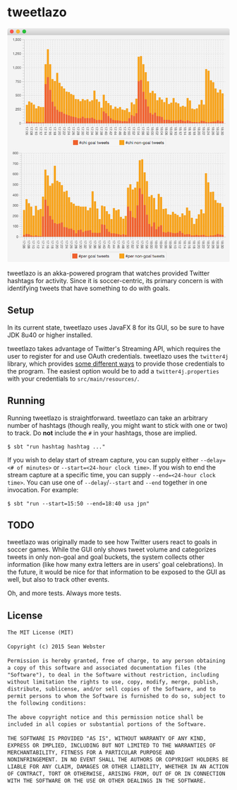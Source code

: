 # tweetlazo

![Example of tweetlazo](/example.png "An example of tweetlazo used to track 2/3 of a Chile/Peru match ending 2 - 1")

tweetlazo is an akka-powered program that watches provided Twitter
hashtags for activity. Since it is soccer-centric, its primary concern
is with identifying tweets that have something to do with goals.

## Setup

In its current state, tweetlazo uses JavaFX 8 for its GUI, so be sure
to have JDK 8u40 or higher installed.

tweetlazo takes advantage of Twitter's Streaming API, which requires
the user to register for and use OAuth credentials. tweetlazo uses the
`twitter4j` library, which provides
[some different ways][twitter4j-conf] to provide those credentials to
the program. The easiest option would be to add a
`twitter4j.properties` with your credentials to `src/main/resources/`.

## Running

Running tweetlazo is straightforward. tweetlazo can take an arbitrary
number of hashtags (though really, you might want to stick with one or
two) to track. Do **not** include the `#` in your hashtags, those are
implied.

    $ sbt "run hashtag hashtag ..."

If you wish to delay start of stream capture, you can supply either
`--delay=<# of minutes>` or `--start=<24-hour clock time>`. If you
wish to end the stream capture at a specific time, you can supply
`--end=<24-hour clock time>`. You can use one of `--delay`/`--start`
and `--end` together in one invocation. For example:

    $ sbt "run --start=15:50 --end=18:40 usa jpn"

## TODO

tweetlazo was originally made to see how Twitter users react to goals
in soccer games. While the GUI only shows tweet volume and categorizes
tweets in only non-goal and goal buckets, the system collects other
information (like how many extra letters are in users' goal
celebrations). In the future, it would be nice for that information to
be exposed to the GUI as well, but also to track other events.

Oh, and more tests. Always more tests.

## License

```
The MIT License (MIT)

Copyright (c) 2015 Sean Webster

Permission is hereby granted, free of charge, to any person obtaining
a copy of this software and associated documentation files (the
"Software"), to deal in the Software without restriction, including
without limitation the rights to use, copy, modify, merge, publish,
distribute, sublicense, and/or sell copies of the Software, and to
permit persons to whom the Software is furnished to do so, subject to
the following conditions:

The above copyright notice and this permission notice shall be
included in all copies or substantial portions of the Software.

THE SOFTWARE IS PROVIDED "AS IS", WITHOUT WARRANTY OF ANY KIND,
EXPRESS OR IMPLIED, INCLUDING BUT NOT LIMITED TO THE WARRANTIES OF
MERCHANTABILITY, FITNESS FOR A PARTICULAR PURPOSE AND
NONINFRINGEMENT. IN NO EVENT SHALL THE AUTHORS OR COPYRIGHT HOLDERS BE
LIABLE FOR ANY CLAIM, DAMAGES OR OTHER LIABILITY, WHETHER IN AN ACTION
OF CONTRACT, TORT OR OTHERWISE, ARISING FROM, OUT OF OR IN CONNECTION
WITH THE SOFTWARE OR THE USE OR OTHER DEALINGS IN THE SOFTWARE.
```

[twitter4j-conf]: http://twitter4j.org/en/configuration.html
